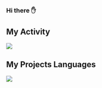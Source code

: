 ### Hi there ✋





## My Activity
<img src="https://github-readme-stats.vercel.app/api?username=MahdiMalvandi&show_icons=true&theme=radical">

## My Projects Languages
<img src="https://github-readme-stats.vercel.app/api/top-langs/?username=MahdiMalvandi&hide_progress=true">
